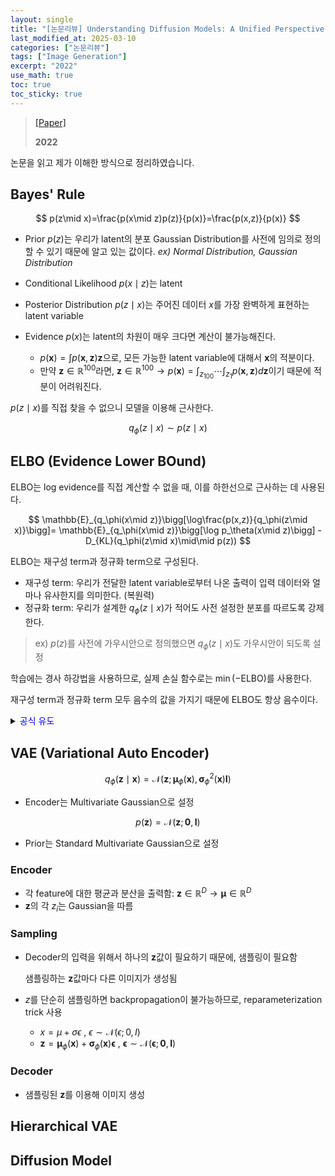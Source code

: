 ```yaml
---
layout: single
title: "[논문리뷰] Understanding Diffusion Models: A Unified Perspective"
last_modified_at: 2025-03-10
categories: ["논문리뷰"]
tags: ["Image Generation"]
excerpt: "2022"
use_math: true
toc: true
toc_sticky: true
---
```


> [[Paper]](https://arxiv.org/abs/2208.11970)
>
> **2022**

논문을 읽고 제가 이해한 방식으로 정리하였습니다.

## Bayes' Rule

$$
p(z\mid x)=\frac{p(x\mid z)p(z)}{p(x)}=\frac{p(x,z)}{p(x)}
$$

- Prior $p(z)$는 우리가 latent의 분포 Gaussian Distribution를 사전에 임의로 정의할 수 있기 때문에 알고 있는 값이다. *ex) Normal Distribution, Gaussian Distribution*
- Conditional Likelihood $p(x\mid z)$는 latent

- Posterior Distribution $p(z\mid x)$는 주어진 데이터 $x$를 가장 완벽하게 표현하는 latent variable
- Evidence $p(x)$는 latent의 차원이 매우 크다면 계산이 불가능해진다.
    - $p(\mathbf x)=\int p(\mathbf x,\mathbf z)\mathbf z$으로, 모든 가능한 latent variable에 대해서 $\mathbf x$의 적분이다.
    - 만약 $\mathbf z\in\mathbb{R}^{100}$라면, $\mathbf z\in\mathbb{R}^{100}\to p(\mathbf x)=\int_{z_{100}}\cdots\int_{z_{1}}p(\mathbf x,\mathbf z)d\mathbf z$이기 때문에 적분이 어려워진다.

$p(z\mid x)$를 직접 찾을 수 없으니 모델을 이용해 근사한다.

$$
q_\phi(z\mid x)\sim p(z\mid x)
$$

## ELBO (Evidence Lower BOund)

ELBO는 log evidence를 직접 계산할 수 없을 때, 이를 하한선으로 근사하는 데 사용된다.

$$
\mathbb{E}_{q_\phi(x\mid z)}\bigg[\log\frac{p(x,z)}{q_\phi(z\mid x)}\bigg]=
\mathbb{E}_{q_\phi(x\mid z)}\bigg[\log p_\theta(x\mid z)\bigg]
-D_{KL}(q_\phi(z\mid x)\mid\mid p(z))
$$

ELBO는 재구성 term과 정규화 term으로 구성된다.

- 재구성 term: 우리가 전달한 latent variable로부터 나온 출력이 입력 데이터와 얼마나 유사한지를 의미한다. (복원력)
- 정규화 term: 우리가 설계한 $q_\phi(z\mid x)$가 적어도 사전 설정한 분포를 따르도록 강제한다.

> ex) $p(z)$를 사전에 가우시안으로 정의했으면 $q_\phi(z\mid x)$도 가우시안이 되도록 설정

학습에는 경사 하강법을 사용하므로, 실제 손실 함수로는 $\min(-\text{ELBO})$를 사용한다.

재구성 term과 정규화 term 모두 음수의 값을 가지기 때문에 ELBO도 항상 음수이다.

<details>
<summary><font color='blue'>공식 유도</font></summary>
<div markdown="1">

1. 항등식

    $$
    \log p(x)=\log p(x)
    $$
2. $\int q_\phi(z\mid x)dz=1$이므로, 우변에 곱한다.

    $$
    \log p(x)=\log p(x)\int q_\phi(z\mid x)dz
    $$
3. $\log p(x)$를 적분 안으로 넣으면 기대값으로 표현할 수 있다.

    $$
    \begin{equation}
    \log p(x)=\int q_\phi(z\mid x)(\log p(x))dz=\mathbb{E}_{q_\phi(z\mid x)}\big[\log p(x)\big]
    \end{equation}
    $$

---

1. Bayes' Rule을 사용해 $\log p(z\mid x)$를 아래와 같이 표현할 수 있다.

    $$
    p(z\mid x)=\frac{p(x|z)p(z)}{p(x)}=\frac{p(x,z)}{p(x)}
    ~\rightarrow~\log p(z\mid x)=\log p(x,z)-\log p(x)
    $$
2. KL은 아래와 같이 정의된다.

    $$
    D_{KL}(q_\phi(z\mid x)\mid\mid \log p(z\mid x))=
    \mathbb{E}_{q_\phi(z\mid x)}\bigg[\log q_\phi(z\mid x)-\log p(z\mid x)\bigg]
    $$
3. KL 정의에 Bayes' Rule로 정리한 수식 대입

    $$
    D_{KL}(q_\phi(z\mid x)\mid\mid \log p(z\mid x))
    =\mathbb{E}_{q_\phi(z\mid x)}\bigg[\log q_\phi(z\mid x)-\big(\log p(x,z)-\log p(x)\big)\bigg]
    \\ ~~~~~~~~~~~~~~~
    =\mathbb{E}_{q_\phi(z\mid x)}\bigg[\log q_\phi(z\mid x)-\log p(x,z)\bigg]+\log p(x)
    $$

4. 이항

    $$
    \log p(x)=\mathbb{E}_{q_\phi(x\mid z)}\bigg[\log p_\theta(x\mid z)\bigg]-D_{KL}(q_\phi(z\mid x)\mid\mid p(z))
    $$

---

식 (1)과 식 (2)를 통해 아래와 같은 결과를 얻을 수 있다.

$$
\log p(x)=\mathbb{E}_{q_\phi(z\mid x)}\bigg[\log\frac{p(x,z)}{q_\phi(z\mid x)}\bigg]
+D_{KL}(q_\phi(z\mid x)\mid\mid p(z\mid x))
$$

위의 식은 **Evidence = ELBO + KL**으로 표현된다.
    
Evidence는 상수이므로, KL을 최소화하는 것은 Evidence를 최대화하는 것과 같다.
    
우리의 목적은 $q_\phi(z\mid x)$를 $p(z\mid x)$에 근사시키는 것이며, KL은 직접 계산할 수 없기 때문에 Evidence를 최대화하는 방식으로 진행한다.
    
KL term은 항상 0 이상이기 때문에, 결국 $\rm Evidence\geq ELBO$가 됨

</div>
</details>

## VAE (Variational Auto Encoder)

$$
q_\phi(\mathbf z\mid\mathbf x)=\mathcal{N}(\mathbf z;\boldsymbol\mu_\phi(\mathbf x),\boldsymbol\sigma^2_\phi(\mathbf x)\mathbf I)
$$

- Encoder는 Multivariate Gaussian으로 설정

$$
p(\mathbf z)=\mathcal{N}(\mathbf z;\mathbf0,\mathbf I)
$$

- Prior는 Standard Multivariate Gaussian으로 설정

### Encoder

- 각 feature에 대한 평균과 분산을 출력함: $\mathbf z\in\mathbb{R}^D\to\boldsymbol \mu\in\mathbb{R}^D$
- $\mathbf z$의 각 $z_i$는 Gaussian을 따름

### Sampling

- Decoder의 입력을 위해서 하나의 $\mathbf z$값이 필요하기 때문에, 샘플링이 필요함
    
    샘플링하는 $\mathbf z$값마다 다른 이미지가 생성됨
    
- $z$를 단순히 샘플링하면 backpropagation이 불가능하므로, reparameterization trick 사용
    - $x=\mu+\sigma\epsilon~,~\epsilon\sim\mathcal{N}(\epsilon;0,I)$
    - $\mathbf z=\boldsymbol\mu_\phi(\mathbf x)+\boldsymbol\sigma_\phi(\mathbf x)\boldsymbol\epsilon~,~\boldsymbol\epsilon\sim\mathcal{N}(\boldsymbol\epsilon;\mathbf 0,\mathbf I)$

### Decoder

- 샘플링된 $\mathbf z$를 이용해 이미지 생성

## Hierarchical VAE



## Diffusion Model


